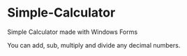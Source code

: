 # Simple-Calculator
Simple Calculator made with Windows Forms

You can add, sub, multiply and divide any decimal numbers.

